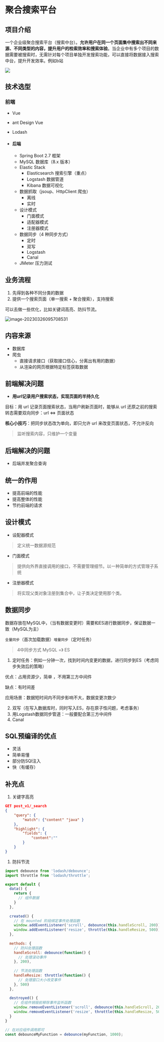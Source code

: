 # 聚合搜索平台

## 项目介绍

一个企业级聚合搜索平台（搜索中台）。**允许用户在同一个页面集中搜索出不同来源、不同类型的内容，提升用户的检索效率和搜索体验**。当企业中有多个项目的数据需要被搜索时，无需针对每个项目单独开发搜索功能，可以直接将数据接入搜索中台，提升开发效率。例如b站

![](D:\download\javaFrame\GinSo\img\无标题.png)

## 技术选型

### 前端

- Vue
- ant Design Vue
- Lodash

- #### 后端

  - Spring Boot 2.7 框架
  - MySQL 数据库（8.x 版本）
  - Elastic Stack
    - Elasticsearch 搜索引擎（重点）
    - Logstash 数据管道
    - Kibana 数据可视化
  - 数据抓取（jsoup、HttpClient 爬虫）
    - 离线
    - 实时
  - 设计模式
    - 门面模式
    - 适配器模式
    - 注册器模式
  - 数据同步（4 种同步方式）
    - 定时
    - 双写
    - Logstash
    - Canal
  - JMeter 压力测试

## 业务流程

1. 先得到各种不同分类的数据
2. 提供一个搜索页面（单一搜索 + 聚合搜索），支持搜索

可以去做一些优化，比如关键词高亮、防抖节流。

![image-20230326095708531](https://typora-1313423481.cos.ap-guangzhou.myqcloud.com/typora/image-20230326095708531.png) 

## 内容来源

- 数据库
- 爬虫
  - 直接请求接口（获取接口信心，分离出有用的数据）
  - 从渲染的网页根据特定标签获取数据



## 前端解决问题

- **用url记录用户搜索状态，实现页面的半持久化**

目标：用 url 记录页面搜索状态，当用户刷新页面时，能够从 url 还原之前的搜索转态需要双向同步：url <=> 页面状态

**核心小技巧**：把同步状态改为单向，即只允许 url 来改变页面状态，不允许反向

> 监听搜索内容，只维护一个变量

## 后端解决的问题

- 后端并发聚合查询

## 统一的作用

- 提高前端的性能
- 提高整体的性能
- 节约前端的请求

## 设计模式

- 设配器模式

> 定义统一数据源规范

- 门面模式

> 提供向外界直接调用的接口，不需要管理细节。以一种简单的方式管理子系统

- 注册器模式

> 将实现父类对象注册到集合中，让子类决定使用那个类。

## 数据同步

数据存放在MySQL中，（当有数据变更时）需要和ES进行数据同步，保证数据一致（MySQL为主）

`全量同步`（首次加载数据）`增量同步`（定时任务）

> 4中同步方式  MySQL =》 ES

1. 定时任务：例如一分钟一次，找到时间内变更的数据，进行同步到ES（考虑同步失效后的策略）

优点：占用资源少，简单 ，不用第三方中间件

缺点：有时间差

应用场景：数据短时间内不同步影响不大，数据变更次数少

2. 双写（在写入数据库时，同时写入ES，存在原子性问题，考虑事务）
3. 用Logstash数据同步管道：一般要配合第三方中间件
4. Canal

## SQL预编译的优点

- 灵活
- 简单易懂
- 部分防SQl注入
- 快（有缓存）

## 补充点

1. 关键字高亮

```json
GET post_v1/_search 
{
    "query": {
        "match": {"content" "java" }
    },
    "highlight": { 
        "fields": {
            "content":""
        }
    }
}
```



1. 防抖节流

```js
import debounce from 'lodash/debounce';
import throttle from 'lodash/throttle';

export default {
  data() {
    return {
      // 组件数据
    }
  },
  
  created() {
    // 在 mounted 阶段绑定事件处理函数
    window.addEventListener('scroll', debounce(this.handleScroll, 200));
    window.addEventListener('resize', throttle(this.handleResize, 500));
  },
  
  methods: {
    // 防抖处理函数
    handleScroll: debounce(function() {
      // 处理滚动事件
    }, 200),
    
    // 节流处理函数
    handleResize: throttle(function() {
      // 处理窗口大小改变事件
    }, 500)
  },
  
  destroyed() {
    // 在组件销毁前移除事件监听函数
    window.removeEventListener('scroll', debounce(this.handleScroll, 200));
    window.removeEventListener('resize', throttle(this.handleResize, 500));
  }
}

// 在对应组件调用即可
const debounceMyFunction = debounce(myFunction, 1000);
```
